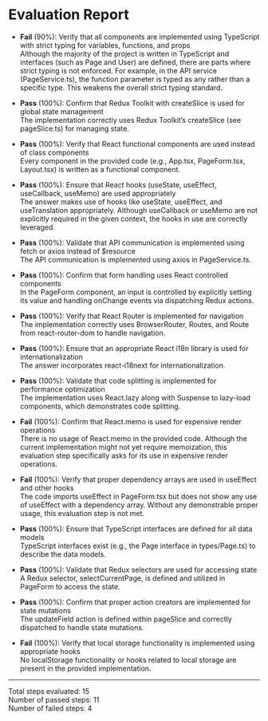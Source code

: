 # Evaluation Report

- **Fail** (90%): Verify that all components are implemented using TypeScript with strict typing for variables, functions, and props  
  Although the majority of the project is written in TypeScript and interfaces (such as Page and User) are defined, there are parts where strict typing is not enforced. For example, in the API service (PageService.ts), the function parameter is typed as any rather than a specific type. This weakens the overall strict typing standard.

- **Pass** (100%): Confirm that Redux Toolkit with createSlice is used for global state management  
  The implementation correctly uses Redux Toolkit’s createSlice (see pageSlice.ts) for managing state.

- **Pass** (100%): Verify that React functional components are used instead of class components  
  Every component in the provided code (e.g., App.tsx, PageForm.tsx, Layout.tsx) is written as a functional component.

- **Pass** (100%): Ensure that React hooks (useState, useEffect, useCallback, useMemo) are used appropriately  
  The answer makes use of hooks like useState, useEffect, and useTranslation appropriately. Although useCallback or useMemo are not explicitly required in the given context, the hooks in use are correctly leveraged.

- **Pass** (100%): Validate that API communication is implemented using fetch or axios instead of $resource  
  The API communication is implemented using axios in PageService.ts.

- **Pass** (100%): Confirm that form handling uses React controlled components  
  In the PageForm component, an input is controlled by explicitly setting its value and handling onChange events via dispatching Redux actions.

- **Pass** (100%): Verify that React Router is implemented for navigation  
  The implementation correctly uses BrowserRouter, Routes, and Route from react-router-dom to handle navigation.

- **Pass** (100%): Ensure that an appropriate React i18n library is used for internationalization  
  The answer incorporates react-i18next for internationalization.

- **Pass** (100%): Validate that code splitting is implemented for performance optimization  
  The implementation uses React.lazy along with Suspense to lazy-load components, which demonstrates code splitting.

- **Fail** (100%): Confirm that React.memo is used for expensive render operations  
  There is no usage of React.memo in the provided code. Although the current implementation might not yet require memoization, this evaluation step specifically asks for its use in expensive render operations.

- **Fail** (100%): Verify that proper dependency arrays are used in useEffect and other hooks  
  The code imports useEffect in PageForm.tsx but does not show any use of useEffect with a dependency array. Without any demonstrable proper usage, this evaluation step is not met.

- **Pass** (100%): Ensure that TypeScript interfaces are defined for all data models  
  TypeScript interfaces exist (e.g., the Page interface in types/Page.ts) to describe the data models.

- **Pass** (100%): Validate that Redux selectors are used for accessing state  
  A Redux selector, selectCurrentPage, is defined and utilized in PageForm to access the state.

- **Pass** (100%): Confirm that proper action creators are implemented for state mutations  
  The updateField action is defined within pageSlice and correctly dispatched to handle state mutations.

- **Fail** (100%): Verify that local storage functionality is implemented using appropriate hooks  
  No localStorage functionality or hooks related to local storage are present in the provided implementation.

---

Total steps evaluated: 15  
Number of passed steps: 11  
Number of failed steps: 4